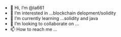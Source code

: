 - 👋 Hi, I’m @la661
- 👀 I’m interested in ...blockchain delopment/solidity
- 🌱 I’m currently learning ...solidity and java
- 💞️ I’m looking to collaborate on ...
- 📫 How to reach me ...

<!---
la661/la661 is a ✨ special ✨ repository because its `README.md` (this file) appears on your GitHub profile.
You can click the Preview link to take a look at your changes.
--->
